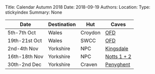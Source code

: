 Title: Calendar Autumn 2018
Date: 2018-09-19
Authors:
Location:
Type: stickyindex
Summary: None

|Date              | Destination                          | Hut                                                                                  | Caves  |
| ---              |  ---                                 | ---                                                                                  |  ---  |
| 5th-7th Oct | Wales | Croydon | [OFD](https://union.ic.ac.uk/rcc/caving/caves/?search=Ddu) |
| 19th-21st Oct | Wales | SWCC |  [OFD](https://union.ic.ac.uk/rcc/caving/caves/?search=Ddu) |
| 2nd-4th Nov  | Yorkshire | NPC | [Kingsdale](https://union.ic.ac.uk/rcc/caving/caves/?search=Kingsdale) |
| 16th-18th Nov | Yorkshire | NPC| [Notts 1 + 2](https://union.ic.ac.uk/rcc/caving/caves/?search=Notts) |
| 30th-2nd Dec  | Yorkshire | Craven | [Penyghent](https://union.ic.ac.uk/rcc/caving/caves/?search=Penyghent) |
